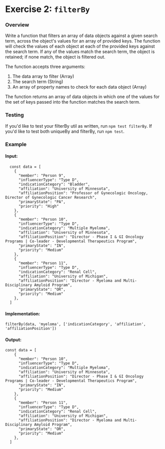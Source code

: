 # Exercise 2: `filterBy`

### Overview

Write a function that filters an array of data objects against a given search term, across the object's values for an array of provided keys. The function will check the values of each object at each of the provided keys against the search term. If any of the values match the search term, the object is retained; if none match, the object is filtered out.

The function accepts three arguments:
  1. The data array to filter (Array)
  2. The search term (String)
  3. An array of property names to check for each data object (Array)

The function returns an array of data objects in which one of the values for the set of keys passed into the function
matches the search term.

### Testing

If you'd like to test your filterBy util as written, run `npm test filterBy`. If you'd like to test both uniqueBy and filterBy, run `npm test`.

### Example

#### Input:
```
  const data = [
    {
      "member": "Person 9",
      "influencerType": "Type D",
      "indicationCategory": "Bladder",
      "affiliation": "University of Minnesota",
      "affiliationPosition": "Professor of Gynecologic Oncology, Director of Gynecologic Cancer Research",
      "primaryState": "PA",
      "priority": "High"
    },
    {
      "member": "Person 10",
      "influencerType": "Type D",
      "indicationCategory": "Multiple Myeloma",
      "affiliation": "University of Minnesota",
      "affiliationPosition": "Director - Phase I & GI Oncology Programs | Co-leader - Developmental Therapeutics Program",
      "primaryState": "IN",
      "priority": "Medium"
    },
    {
      "member": "Person 11",
      "influencerType": "Type D",
      "indicationCategory": "Renal Cell",
      "affiliation": "University of Michigan",
      "affiliationPosition": "Director - Myeloma and Multi-Disciplinary Amyloid Program",
      "primaryState": "OR",
      "priority": "Medium"
    },
  ]
```

#### Implementation:
```filterBy(data, 'myeloma', ['indicationCategory', 'affiliation', 'affiliationPosition'])```

#### Output:
```
const data = [
    {
      "member": "Person 10",
      "influencerType": "Type D",
      "indicationCategory": "Multiple Myeloma",
      "affiliation": "University of Minnesota",
      "affiliationPosition": "Director - Phase I & GI Oncology Programs | Co-leader - Developmental Therapeutics Program",
      "primaryState": "IN",
      "priority": "Medium"
    },
    {
      "member": "Person 11",
      "influencerType": "Type D",
      "indicationCategory": "Renal Cell",
      "affiliation": "University of Michigan",
      "affiliationPosition": "Director - Myeloma and Multi-Disciplinary Amyloid Program",
      "primaryState": "OR",
      "priority": "Medium"
    },
  ]
```
